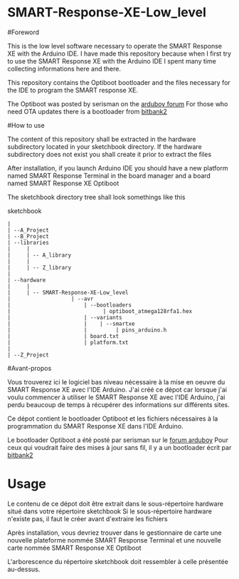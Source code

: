 # SMART-Response-XE-Low_level

#Foreword

This is the low level software necessary to operate the SMART Response XE with the Arduino IDE. I have made this repository because when I first try to use the SMART Response XE with the Arduino IDE I spent many time collecting informations here and there.

This repository contains the Optiboot bootloader and the files necessary for the IDE to program the SMART response XE.

The Optiboot was posted by serisman on the [arduboy forum](https://community.arduboy.com/t/smart-response-xe-re-purposed-into-arduboy/6094/176)
For those who need OTA updates there is a bootloader from [bitbank2](https://github.com/bitbank2/SMART_bootloader)

#How to use

The content of this repository shall be extracted in the hardware subdirectory located in your sketchbook directory.
If the hardware subdirectory does not exist you shall create it prior to extract the files

After installation, if you launch Arduino IDE you should have a new platform named SMART Response Terminal in the board manager and a board named SMART Response XE Optiboot

The sketchbook directory tree shall look somethings like this

sketchbook

    |
    | --A_Project
    | --B_Project
    | --libraries
    |     |
    |     | -- A_library
    |     |
    |     | -- Z_library
    |
    | --hardware
    |     |
    |     | -- SMART-Response-XE-Low_level
    |                   | --avr
    |                       | --bootloaders
    |                             | optiboot_atmega128rfa1.hex
    |                       | --variants
    |                       |    | --smartxe
    |                       |         | pins_arduino.h
    |                       | board.txt
    |                       | platform.txt
    |
    | --Z_Project
    

#Avant-propos

Vous trouverez ici le logiciel bas niveau nécessaire à la mise en oeuvre du SMART Response XE avec l\'IDE Arduino. J\'ai créé ce dépot car lorsque j\'ai voulu commencer à utiliser le SMART Response XE avec l\'IDE Arduino, j\'ai perdu beaucoup de temps à récupérer des informations sur différents sites.

Ce dépot contient le bootloader Optiboot et les fichiers nécessaires à la programmation du SMART Response XE dans l'IDE Arduino.

Le bootloader Optiboot a été posté par serisman sur le [forum arduboy](https://community.arduboy.com/t/smart-response-xe-re-purposed-into-arduboy/6094/176)
Pour ceux qui voudrait faire des mises à jour sans fil, il y a un bootloader écrit par [bitbank2](https://github.com/bitbank2/SMART_bootloader)

# Usage

Le contenu de ce dépot doit être extrait dans le sous-répertoire hardware situé dans votre répertoire sketchbook
Si le sous-répertoire hardware n\'existe pas, il faut le créer avant d\'extraire les fichiers

Après installation, vous devriez trouver dans le gestionnaire de carte une nouvelle plateforme nommée SMART Response Terminal et une nouvelle carte nommée SMART Response XE Optiboot

L\'arborescence du répertoire sketchbook doit ressembler à celle présentée au-dessus.
